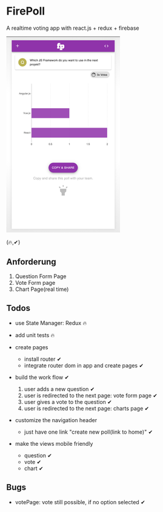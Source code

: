 # FirePoll
A realtime voting app with react.js + redux + firebase

<img src="./screenshot.png" width="300" />

(🔥,✔︎)
## Anforderung
 1. Question Form Page
 2. Vote Form page
 3. Chart Page(real time)

## Todos
- use State Manager: Redux 🔥
- add unit tests 🔥

- create pages
    - install router ✔︎
    - integrate router dom in app and create pages ✔︎
- build the work flow ✔︎
    1. user adds a new question ✔︎
    2. user is redirected to the next page: vote form page ✔︎
    3. user gives a vote to the question ✔︎
    4. user is redirected to the next page:  charts page ✔︎
   
- customize the navigation header
    - just have one link "create new poll(link to home)" ✔︎
    
- make the views mobile friendly
    - question ✔︎
    - vote ✔︎
    - chart ✔︎

## Bugs
- votePage: vote still possible, if no option selected ✔︎

    
    
